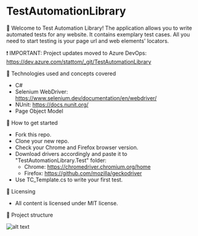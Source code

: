 # TestAutomationLibrary

:dart: Welcome to Test Automation Library!
The application allows you to write automated tests for any website. It contains exemplary test cases. All you need to start testing is your page url and web elements' locators.

:exclamation: IMPORTANT: Project updates moved to Azure DevOps: https://dev.azure.com/stattom/_git/TestAutomationLibrary

:gem: Technologies used and concepts covered

* C#
* Selenium WebDriver: https://www.selenium.dev/documentation/en/webdriver/
* NUnit: https://docs.nunit.org/
* Page Object Model

:gem: How to get started

* Fork this repo.
* Clone your new repo.
* Check your Chrome and Firefox browser version.
* Download drivers accordingly and paste it to "TestAutomationLibrary.Test" folder:
  * Chrome: https://chromedriver.chromium.org/home 
  * Firefox: https://github.com/mozilla/geckodriver
* Use TC_Template.cs to write your first test.

:gem: Licensing
* All content is licensed under MIT license.

:gem: Project structure

![alt text](https://github.com/stat-tom/TestAutomationLibrary/blob/main/ProjectStructure.jpg)
